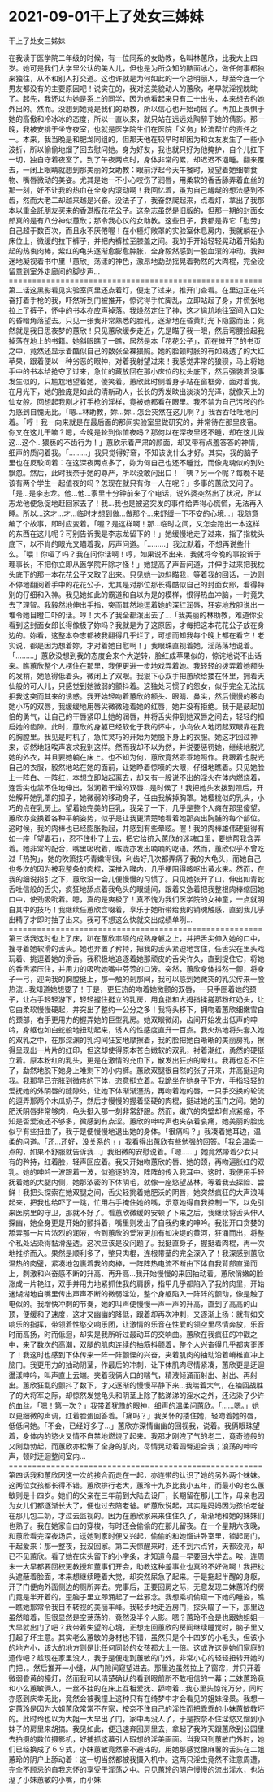 # 2021-09-01干上了处女三姊妹



干上了处女三姊妹




在我读于医学院二年级的时候，有一位同系的女助教，名叫林蕙欣，比我大上四岁。她可是我们大学里公认的美人儿，但也是为所众知的酷面冰心，做任何事都独来独往，从不和别人打交道。这也许就是为何如此的一个总明丽人，却至今连一个男友都没有的主要原因吧！说实在的，我对这美貌动人的蕙欣，老早就淫视眈眈了。起先，我还以为她是系上的同学，因为她看起来只有二十出头，本来想去约她外出的。然而。没想到她竟是我们的助教，所以信心也开始动摇了。再加上畏惧于她的高傲和冷冰冰的态度，所以一直以来，就只站在远远处陶醉于她的倩影。那一晚，我被安排于坐守夜室，也就是医学院生们在医院「义务」轮流帮忙的责任之一。本来，我当晚是和肥龙同组的，但那天他在较早时却因为和女友发生了一些小波折，所以偷偷地熘了回去慰问她。身为好友，我也就只好为他掩护，自个儿扛下一切，独自守着夜室了。到了午夜两点时，身体非常的累，却迟迟不浥睡。翻来覆去，一闭上眼睛就想到那美丽的女助教：眼前浮起今天午餐时，窥望着她细嚼食物、嘴唇微动的美姿。尤其是她一不小心咬伤了润唇，用柔软的香舌舔弄着血丝的那一刻，好不让我的热血在全身内滚动啊！我回忆着，虽为自己龌龊的想法感到不齿，然而大老二却越来越是兴奋。没法子了，我奋然爬起来，点着灯，拿出了我那本以重金託朋友买来的香港版花花公子。这杂志虽然是旧版的，但那一期的封面女郎真的是有八分神似蕙欣；那令我心仪的女助教。这些日子，我都是靠它「慰劳」自己超于数百次，而且永不厌倦喔！在小檯灯敞罩的实验室休息房内，我就躺在小床位上，微缓的拉下裤子，并把内裤拉至膝盖之间。我的手开始轻轻晃动着开始勃起的热衷肉棒，紫红的龟头逐渐愈膨愈肿胀，全身毅然感到一股血滚的冲动。我神迷地凝视着书中里「蕙欣」荡漾的神色，激昂地勐劲摇晃着勃然的大肉棍，完全没留意到室外走廊间的脚步声…======================================================第二话这黑影看见实验室间里还点着灯，便走了过来，推开门查看。在里边正在兴奋打着手枪的我，吓然听到门被推开，惊诧得手忙脚乱，立即站起了身，并慌张地拉上了裤子，怀中的书本亦应声掉落。我焕然定住了神，这才尴尬地往室间入口处的昏暗角落望去。只见一张我非常熟悉的脸孔，逐渐地在昏黄灯光下隐露而出；竟然就是我日思夜梦的蕙欣！只见蕙欣缓步走近，先是瞄了我一眼，然后弯腰捡起我掉落在地上的书籍。她斜眼瞧了一瞧，居然是本「花花公子」，而在摊开了的书页之中，竟然还显示着酷似自己的数张全裸猥照。她的脸顿时胀的有如熟透了的大红苹果，跟着便以一种劣恶的眼神，对着我射望过来！我感觉非常的狼狈，马上将她手中的书本给抢夺了过来，急忙的藏放回在那小床位的枕头底下，然后强装着没事发生似的，只尴尬地望着她，傻笑着。蕙欣此时侧着身子站在窗框旁，面对着我。在月光下，她的脸庞是如此的清新动人，长长的秀发映出淡淡的光泽，就像天上的仙女般。回想起我刚才打手枪的淫样，竟被她都看在眼里。我不禁为自己污秽的作为感到自愧无比。「嗯…林助教，妳…妳…怎会突然在这儿啊？」我吞吞吐吐地问着。「哼！我一向来就是在最后面的那间实验室里做研究的，并常待在那里夜宿。你又在这儿干嘛？嗯，今晚是轮到你值夜吗？那何以在深夜里还不睡，却在这儿做这…这个…猥亵的不齿行为！」蕙欣示着严肃的颜面，却又带有点羞答答的神情，细声的质问着我。「………」我只觉得好窘，不知该说什么才好。其实，我的脑子里也在反駮问着：在这深夜两点多了，妳为何自己也还不睡觉，而像鬼魂似的到处飘忽。然后，此时我奈于她的尊严，所以没敢问出口！「咦？另一个呢？每晚不是该有两个学生一起值夜的吗？怎现在就只有你一人在呢？」多事的蕙欣又问了。「是…是李志龙。他…他…家里十分钟前来了个电话，说外婆突然出了状况，所以志龙他便急促地赶回家去了！我…我也是被这突发的事件给弄得心慌慌，无法再入睡。所以…这才…才…临时才想到做…做那个…来舒缓一下不安的心境…」我随意编了个故事，即时应变着。「喔？是这样啊！那…临时之间，又怎会跑出一本这样的东西在这儿呢？可别告诉我是李志龙留下的！」她缓慢地走了过来，指了指枕头底下，以不肖的眼光又瞄着我，厉声问道。「………」我沈默着，不想再说些什么。「喂！你哑了吗？我在问你话啊！哼，如果说不出来，我就将今晚的事投诉于理事长，不把你立即从医学院开除才怪！」她提高了声音问道，并伸手过来把我枕头底下的那一本花花公子又取了出来。只见她一边斜瞄我，等着我的回话，一边则不停地翻阅着手中的花花公子，尤其是对那位那长得酷似自己的封面女郎，看得特别的仔细和入神。我见她如此的霸道和自以为是的模样，恨得热血冲脑，一时竟失去了理智。我毅然地伸出手指，突而其然地逗着她的深红润唇，狂妄地放胆说出一堆令她目瞪口吓的话。哼！大不了我全都泼出去了…「我美丽的林助教，难道你没看到这封面女郎长得像极了妳吗？我就是为了这原因，才每把这本花花公子放在身边的。妳看，这整本杂志都被我翻得几乎烂了，可想而知我每个晚上都在看它！老实说，都是因为想着妳，才对着她自慰啊！」我眼珠直视着她，淫荡荡地说着。「………」蕙欣没想到我的态度会来个大逆转，脸红成苹果似的，惊诧地说不出话来。瞧蕙欣整个人楞住在那里，我便更进一步地戏弄着她。我轻轻的拨弄着她额头的发稍，她急得低着头，微闭上了双眼。我狠下心双手把蕙欣给搂在怀里，拥着天仙般的可人儿，只感觉到她微弱的颤抖着。这独处习惯了的怨女，似乎完全无法抗拒我这突而其来的诱惑。我开始轻吻着蕙欣的额头、眼睛、鼻尖，然后慢慢的移向她小巧的双唇，我缓缓地用唇尖微微碰着她的红唇，她并没有拒绝。我于是鼓起加倍的勇气，让自己的干唇紧印上她的润唇，并将舌尖伸到她双唇之间去，轻轻的扣启她的齿隙。此时，蕙欣的身躯已经软化于我的怀中，小鸟依人地闭起双眼靠在我的胸膛里。我见是时机了，急忙灵巧的开始为她脱下身上的衣服。她这才回过神来，讶然地轻唉声哀求我别这样。然而我却不以为然，并说要惩罚她，继续地脱光她的外衣，并且要她躺在床上。也不知为何，蕙欣竟然乖乖地照作。我跟着也脱光自己的衣服，毅然地站在她的面前，让她睁着惊嘆的大眼，仔细地瞧着。只见她脸上一阵白、一阵红，本想立即站起离去，却又有一股说不出的淫火在体内燃烧着，连舌尖也禁不住地伸出，滋润着干燥的双唇…是时候了！我把她头发拨到颈后，开始解开她乳罩的扣子，她微弱的移动身子，任由我解掉胸罩。她樱桃似的乳头，小巧的点在乳房上。望着她完美的巨乳，我呆了一下，几乎是整个人瘫在那里傻望。蕙欣亦变换着各种平躺姿势，似乎是让我更清楚地看着她那突出胸脯的每个部位。这时候，我的肉棒也已经膨胀勃起，并感到有些晕眩。喔！我的肉棒雄伟硬挺得有如一座「望妻石」，忍不住扑了上去，把它给挤入蕙欣的迷魂口里，要她帮我含弄着。她非常的配合，嘴里吸吮着，喉咙亦发出喃喃的呓语。然而，蕙欣似乎不曾吃过「热狗」，她的吹箫技巧青嫩得很，利齿好几次都弄痛了我的大龟头，而她自己也多次的因为被我整条的肉棍，深推入喉内，几乎梗阻得咳呕出黄水来。然而，在我的细说指引之下，蕙欣没一会儿便慢慢的习惯了。只见她张开了口，伸出如青蛇舌吐信般的舌尖，疯狂地舔点着我龟头的眼缝间，跟着又急着把我整根肉棒缩回她口中，使劲吸吮着。嗯，真的是爽极了！真不愧为我们医学院的女神童，一点就明白其中的技巧！我继续任蕙欣含啜着，享乐于她所带给我的销魂触感，直到我几乎出精了才即时抽了出来。我可不想这么快就交出成绩单咧…======================================================第三话我这时也上了床，趴在蕙欣丰硕的成熟身躯之上，并把舌尖伸入她的口中，搜寻着她软滑的舌头。她也弃置了矜持，把我的舌头紧迫地含住，任舌尖在里头戏玩着、挑逗着她的滑舌。我积极地追逐着她那顽皮的舌尖许久，直到捉住它，将她的香舌紧压住，并用力的吸吮她嘴中芬芳的口液。突然，蕙欣身体抖然一颤，将身子一弓，迎向我的胸膛挺上，那一触的剎那间，我可以感到她微突的乳尖传来一股热流…我知道她想要了！于是，更狂热的吻着她微颤的双唇，一只手圈着她的颈子，让右手轻轻游下，轻轻握住挺立的乳房，用食指和大拇指揉搓那粉红奶头，让它由柔软慢慢硬起，并突出了整约一公分之多！我将头移下，拥吻着蕙欣细嫩雪白的颈部，右手更用力的握弄她的巨型乳房。她双眼微闭，齿间开始发出低声的呻吟，身躯也如白蛇般地扭动起来，诱人的性感度直升一百点。我火热地将头套入她的双乳之中，在那深渊的乳沟间狂妄地摩擦着，我的脸把她白晰晰的美丽房乳，擦得呈现出一片片的红印，但这却使得原本苍白嫩软的双乳，衬着潮红，勇然的硬挺立着。原本粉红的乳头，更是在激情的充血下，散发出狂热的晕红。我再也忍不住了，勐然地脱下她身上唯剩下的小内裤。蕙欣双腿很自然的张了开来，并高挺迎向我。我那早已充胀到微疼的下体，恣意挺立着。我跪坐在她身子下方，手指轻轻的爱抚她的外阴唇的缝隙处，让她下体渐渐溼热，再吻着她的唇，一只手交换的轮流的逗弄那两个木瓜奶子，然后才慢慢的握着坚硬的肉棍，挺进她的玉门之间。她的肥沃阴唇非常够肉，龟头挺入那一刻非常舒服。然而，嫩穴的肉壁却有点紧缩，不知是否爱液还不够多，微感到有点涩。蕙欣的呻吟声也夹杂着哀痛，她美丽的脸庞似乎有些扭曲了，我于是便慢慢地退出她的身体。「很痛吗？」我凑着她耳边，温柔的问道。「还…还好，没关系的﹗」我看得出蕙欣有些勉强的回答。「我会温柔一点的，如果不舒服就告诉我…」我细微的安慰说着。「嗯……」她竟然带着少女只有的矜持，红着脸，轻声回应着。我又开始吻蕙欣的唇、她的颈，再吻遍胀红的双乳。她的呻吟一波跟着一波，似追逐的浪，阵阵的传入我耳中。这时，我便用手轻抚着她的大腿内侧，她那浓密的下体阴毛，就像一座慾望丛林，等着我去探险、尝鲜！我把头探索在她双腿之间，舌尖轻挑着她肥沃的阴唇，她突然疯狂的大声浪叫起来，把我也给吓了一跳，忙用右手掩住她的嘴，示意她得自我控制一下，以免引来医院里的守卫，那就不好了。看蕙欣微缓的安顿了下来之后，我继续将舌头伸入探幽，她全身更是开始的颤抖着，嘴里则发出了自我约束的呻吟。我张开口贪婪的舔弄那一片片浓烈的润液，令到蕙欣的爱液更加有如决堤的黄河，狂涌而出，将整个私处沾染得黏滑溼透。这次应该是没问题了。我挺直身子，握挺着肉棍，再一次地推挤而入。果然是顺利多了，整只肉棍，连根带茎的完全深入了！我深感到蕙欣温热的肉璧，紧凑地包裹着我的肉棒，一阵阵热电流不断由下体自我背部直涌而上，刺激和兴奋感不断的升高、再升高…我开始慢慢的来回抽动着。蕙欣俏嫩的脸涨成一片艳红，双手并用力地紧抓住我的肩膀，指甲几乎都陷入了我的肉里，开始迷煳煳地自嘴里传出声声不断的微弱淫泣，整个身躯陷入一阵阵的颤动，像是触了电似的。我增快冲刺的节奏，她的叫声便慢慢一声一声的升高，直到了高高的山顶，便缓和了速度，这才又幽幽的降低，跟着却再次冲刺，又逐渐上扬：就有如交响乐的指挥，带领着性慾交响乐团，让激情的乐音在性爱的领空里尽情奔放，乐音时而高扬，时而低迴，却实是我所听过最动耳的交响曲。蕙欣在我疯狂的冲戳之中，来了数次的高潮，双腿的肌肉连续的抽筋抖颤着，整个人兴奋得几乎都爽歪歪了！我这时也感到下体传来一阵一阵颤慄的兴奋，夹着肌肉的抽动沿着嵴椎直冲上脑门。我更用力的抽动阴茎，作最后的冲刺，让下体肌肉尽情紧凑，蕙欣更是迂迴盪漾呻吟，叫声直上云端。夹着我俩大口的喘气，精液倾涌而射出、射出、再射出。蕙欣狂乱的颤抖了数下，才又逐渐的慢慢平静下来…我喘着大气，在抽回战胜了的大将军之际，却惊然发觉龟头和阴茎上除了黏涕涕的淫水之外，还沾染了少许的血丝。「嗯！第一次？」我带着犹豫的眼神，细声的温柔问蕙欣。「……嗯。」她以更细微的声调，红着脸蛋回答着。「痛吗？」我关怀的搂住她，轻吻着她的唇，低低问她。「不会，已经好多了…」蕙欣亦深情幽幽的回视我，说着。我俩眼珠望着，身体内的慾火又情不自禁地燃烧了起来。我那才刚洩了气的老二，竟奇迹般的又刚勐勃起，而蕙欣亦松懈了全身的肌肉，尽情晃动着圆臀迎合我；浪荡的呻吟声，顿时迂迴整间室内…======================================================第四话我和蕙欣因这一次的接合而走在一起，亦连带的认识了她的另外两个妹妹。这两位女孩都长得不错。蕙欣排行老大，蕙玲十九岁比我小五年，而最小的老么蕙敏则是十四岁。她们的父亲在三年前到大陆去设厂，长期留在那儿工作，母亲也因为女儿们都逐渐长大了，便也过去陪老爸。听蕙欣说起，其实是妈妈因为孩怕老爸在那儿包二奶，才过去监视的。因为在蕙欣家来来住住久了，渐渐地和她的妹妹们也熟了。我在她家自由的穿梭，有时还会偷偷的在那儿留夜。在一个星期六夜晚，和蕙欣看完深夜场后，送她到家时便又兴起，偷偷的和她熘进卧室里，锁起房门，干起爱来：那一整夜，我没回家。第二天惊醒来时，还不到六点钟，天都没亮，却已不见蕙欣。看了她在床头留下的小字条，才知道今晨一早要回大学去。唉，连周末一大早都要回校更教授和董事们开会，助教这种差事业也真的不好做啊！我把枕头遮蔽着脸面，本来想继续睡着大觉，却突然尿急了起来。于是拖起半醒的身躯，开了门便向外面侧边的厕所奔去。完事后，正要回房之际，无意发现二妹蕙玲的房门竟是半开着的，歪脑子里立即涌起了一丝邪念。我想乘机偷窥一下她的睡姿，瞧一瞧她那常令我目不转视的美丽丰峰。我轻步地走近房门，探头瞄了一下，那里边虽然暗着，但很显然是空荡荡的，竟然没半个人影。嗯？蕙玲不会是也跟她姐姐一大早就出门了吧？我带着失望的心境，正想走回蕙欣的房间继续睡觉时，脑子里又打起了坏主意。其实老么蕙敏的身材也不错，虽然只是个十四岁的小毛头，但该小的地方小，该大的地方则是比任何同龄的女孩都大上一倍。这或许这是她们家庭的遗传吧？趁现在家里没人，我于是便走到蕙敏的门外，非常小心的轻轻扭转开她的门把，。然后推开一小缝，从门隙间窥望进去。那里边虽然拉上了窗帘，并只开着微弱昏黄的檯灯，然而我可以清楚确认的看到眼前所不敢相信的一幕；二妹蕙玲竟和小么蕙敏俩人，一丝不挂的在床上互相爱抚、舔吻着…我心里头惊诧万分，同时亦感到庆幸无比，竟然会被我撞上这种只有在绮梦中才会看见的姐妹淫景。我想一定蕙玲是因为大姐蕙欣常常不在家，按奈不住自己的淫性而把乖乖的小妹蕙敏教坏的。此时玲也以为大姐一大早出了门，家中再没人了，于是按奈不住淫慾又熘到小妹子的房里来胡搞。我见如此，便迅速奔回房里去，拿起了我昨天跟蕙欣到公园里去拍摄的数位摄影机，好捕抓这幕引人瑕想的淫美画面。当我回到蕙敏门外时，她们已经换成了６９式，小妹蕙敏竟然豪不避讳的，用她那感觉像麻薯的舌头在二姐蕙玲的阴户上舔动着：这一切当然都被我摄入机中。这两只淫虫竟然不注意周遭，完全不顾忌的自我忘怀的享受于淫荡之中。只见蕙玲的阴户慢慢的流出淫水，也沾溼了小妹蕙敏的小嘴，而小妹




